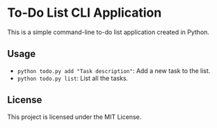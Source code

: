 # To-Do List CLI Application

This is a simple command-line to-do list application created in Python.

## Usage

- `python todo.py add "Task description"`: Add a new task to the list.
- `python todo.py list`: List all the tasks.

## License

This project is licensed under the MIT License.
